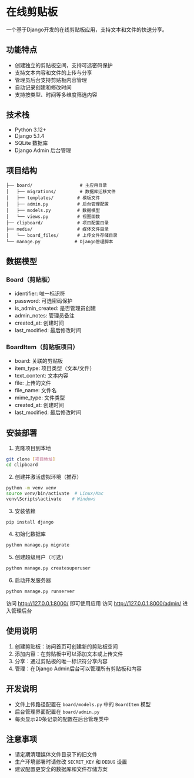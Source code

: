 # 在线剪贴板

一个基于Django开发的在线剪贴板应用，支持文本和文件的快速分享。

## 功能特点

- 创建独立的剪贴板空间，支持可选密码保护
- 支持文本内容和文件的上传与分享
- 管理员后台支持剪贴板内容管理
- 自动记录创建和修改时间
- 支持按类型、时间等多维度筛选内容

## 技术栈

- Python 3.12+
- Django 5.1.4
- SQLite 数据库
- Django Admin 后台管理

## 项目结构

```
├── board/                  # 主应用目录
│   ├── migrations/         # 数据库迁移文件
│   ├── templates/         # 模板文件
│   ├── admin.py           # 后台管理配置
│   ├── models.py          # 数据模型
│   └── views.py           # 视图函数
├── clipboard/             # 项目配置目录
├── media/                 # 媒体文件目录
│   └── board_files/       # 上传文件存储目录
└── manage.py             # Django管理脚本
```

## 数据模型

### Board（剪贴板）
- identifier: 唯一标识符
- password: 可选密码保护
- is_admin_created: 是否管理员创建
- admin_notes: 管理员备注
- created_at: 创建时间
- last_modified: 最后修改时间

### BoardItem（剪贴板项目）
- board: 关联的剪贴板
- item_type: 项目类型（文本/文件）
- text_content: 文本内容
- file: 上传的文件
- file_name: 文件名
- mime_type: 文件类型
- created_at: 创建时间
- last_modified: 最后修改时间

## 安装部署

1. 克隆项目到本地

```bash
git clone [项目地址]
cd clipboard
```

2. 创建并激活虚拟环境（推荐）

```bash
python -m venv venv
source venv/bin/activate  # Linux/Mac
venv\Scripts\activate    # Windows
```

3. 安装依赖

```bash
pip install django
```

4. 初始化数据库

```bash
python manage.py migrate
```

5. 创建超级用户（可选）

```bash
python manage.py createsuperuser
```

6. 启动开发服务器

```bash
python manage.py runserver
```

访问 http://127.0.0.1:8000/ 即可使用应用
访问 http://127.0.0.1:8000/admin/ 进入管理后台

## 使用说明

1. 创建剪贴板：访问首页可创建新的剪贴板空间
2. 添加内容：在剪贴板中可以添加文本或上传文件
3. 分享：通过剪贴板的唯一标识符分享内容
4. 管理：在Django Admin后台可以管理所有剪贴板和内容

## 开发说明

- 文件上传路径配置在 `board/models.py` 中的 `BoardItem` 模型
- 后台管理界面配置在 `board/admin.py`
- 每页显示20条记录的配置在后台管理类中

## 注意事项

- 请定期清理媒体文件目录下的旧文件
- 生产环境部署时请修改 `SECRET_KEY` 和 `DEBUG` 设置
- 建议配置更安全的数据库和文件存储方案